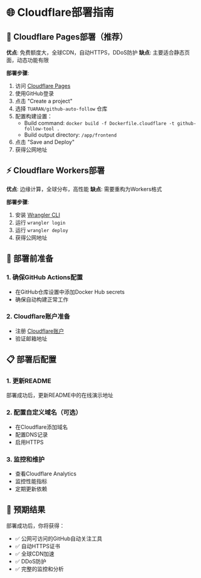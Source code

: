 # 🌐 Cloudflare部署指南

## 🚀 Cloudflare Pages部署（推荐）

**优点**: 免费额度大，全球CDN，自动HTTPS，DDoS防护
**缺点**: 主要适合静态页面，动态功能有限

**部署步骤**:
1. 访问 [Cloudflare Pages](https://pages.cloudflare.com/)
2. 使用GitHub登录
3. 点击 "Create a project"
4. 选择 `TUARAN/github-auto-follow` 仓库
5. 配置构建设置：
   - Build command: `docker build -f Dockerfile.cloudflare -t github-follow-tool .`
   - Build output directory: `/app/frontend`
6. 点击 "Save and Deploy"
7. 获得公网地址

## ⚡ Cloudflare Workers部署

**优点**: 边缘计算，全球分布，高性能
**缺点**: 需要重构为Workers格式

**部署步骤**:
1. 安装 [Wrangler CLI](https://developers.cloudflare.com/workers/wrangler/install-and-update/)
2. 运行 `wrangler login`
3. 运行 `wrangler deploy`
4. 获得公网地址

## 🔧 部署前准备

### 1. 确保GitHub Actions配置
- 在GitHub仓库设置中添加Docker Hub secrets
- 确保自动构建正常工作

### 2. Cloudflare账户准备
- 注册 [Cloudflare账户](https://dash.cloudflare.com/sign-up)
- 验证邮箱地址

## 📋 部署后配置

### 1. 更新README
部署成功后，更新README中的在线演示地址

### 2. 配置自定义域名（可选）
- 在Cloudflare添加域名
- 配置DNS记录
- 启用HTTPS

### 3. 监控和维护
- 查看Cloudflare Analytics
- 监控性能指标
- 定期更新依赖

## 🎯 预期结果

部署成功后，你将获得：
- ✅ 公网可访问的GitHub自动关注工具
- ✅ 自动HTTPS证书
- ✅ 全球CDN加速
- ✅ DDoS防护
- ✅ 完整的监控和分析
